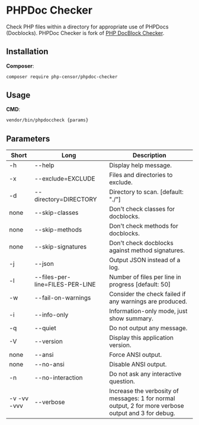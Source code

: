 # PHPDoc Checker

Check PHP files within a directory for appropriate use of PHPDocs (Docblocks). PHPDoc Checker is fork of 
[PHP DocBlock Checker](https://github.com/Block8/php-docblock-checker). 

## Installation
**Composer**:<br>

```bash
composer require php-censor/phpdoc-checker
```

## Usage
**CMD**:<br>

```bash
vendor/bin/phpdoccheck {params}
```

## Parameters

Short | Long | Description
------------ | ------------- | -----------
-h | --help | Display help message.
-x | --exclude=EXCLUDE | Files and directories to exclude.
-d | --directory=DIRECTORY | Directory to scan. [default: "./"]
none | --skip-classes | Don't check classes for docblocks.
none | --skip-methods | Don't check methods for docblocks.
none | --skip-signatures | Don't check docblocks against method signatures.
-j | --json | Output JSON instead of a log.
-l | --files-per-line=FILES-PER-LINE | Number of files per line in progress [default: 50]
-w | --fail-on-warnings | Consider the check failed if any warnings are produced.
-i | --info-only | Information-only mode, just show summary.
-q | --quiet | Do not output any message.
-V | --version | Display this application version.
none | --ansi | Force ANSI output.
none | --no-ansi | Disable ANSI output.
-n | --no-interaction | Do not ask any interactive question.
-v -vv -vvv | --verbose | Increase the verbosity of messages: 1 for normal output, 2 for more verbose output and 3 for debug.
